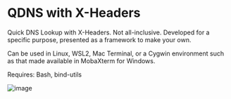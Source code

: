 # QDNS with X-Headers
Quick DNS Lookup with X-Headers. Not all-inclusive. Developed for a specific purpose, presented as a framework to make your own.

Can be used in Linux, WSL2, Mac Terminal, or a Cygwin environment such as that made available in MobaXterm for Windows.

Requires: Bash, bind-utils

![image](https://user-images.githubusercontent.com/19479776/157763330-b7515294-40cf-4271-99b1-4014b6e81516.png)

